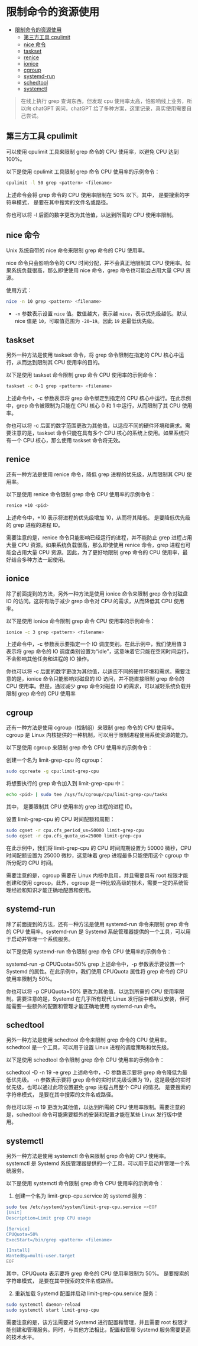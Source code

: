 # 限制命令的资源使用

- [限制命令的资源使用](#限制命令的资源使用)
  - [第三方工具 cpulimit](#第三方工具-cpulimit)
  - [nice 命令](#nice-命令)
  - [taskset](#taskset)
  - [renice](#renice)
  - [ionice](#ionice)
  - [cgroup](#cgroup)
  - [systemd-run](#systemd-run)
  - [schedtool](#schedtool)
  - [systemctl](#systemctl)

> 在线上执行 grep 查询东西，但发现 cpu 使用率太高，怕影响线上业务，所以向 chatGPT 询问，chatGPT 给了多种方案，这里记录，真实使用需要自己尝试。

## 第三方工具 cpulimit

可以使用 cpulimit 工具来限制 grep 命令的 CPU 使用率，以避免 CPU 达到 100%。

以下是使用 cpulimit 工具限制 grep 命令 CPU 使用率的示例命令：

```sh
cpulimit -l 50 grep <pattern> <filename>
```

上述命令会将 grep 命令的 CPU 使用率限制在 50% 以下。其中，<pattern> 是要搜索的字符串模式，<filename> 是要在其中搜索的文件名或路径。

你也可以将 -l 后面的数字更改为其他值，以达到所需的 CPU 使用率限制。

## nice 命令

Unix 系统自带的 nice 命令来限制 grep 命令的 CPU 使用率。

nice 命令只会影响命令的 CPU 时间分配，并不会真正地限制其 CPU 使用率。如果系统负载很高，那么即使使用 nice 命令，grep 命令也可能会占用大量 CPU 资源。

使用方式：

```sh
nice -n 10 grep <pattern> <filename>
```

- `-n` 参数表示设置 `nice` 值。数值越大，表示越 `nice`，表示优先级越低。默认 nice 值是 `10`，可取值范围为 `-20~19`。因此 `19` 是最低优先级。

## taskset

另外一种方法是使用 taskset 命令，将 grep 命令限制在指定的 CPU 核心中运行，从而达到限制其 CPU 使用率的目的。

以下是使用 taskset 命令限制 grep 命令 CPU 使用率的示例命令：

```sh
taskset -c 0-1 grep <pattern> <filename>
```

上述命令中，-c 参数表示将 grep 命令绑定到指定的 CPU 核心中运行。在此示例中，grep 命令被限制为只能在 CPU 核心 0 和 1 中运行，从而限制了其 CPU 使用率。

你也可以将 -c 后面的数字范围更改为其他值，以适应不同的硬件环境和需求。需要注意的是，taskset 命令只能在具有多个 CPU 核心的系统上使用。如果系统只有一个 CPU 核心，那么使用 taskset 命令将无效。

## renice

还有一种方法是使用 renice 命令，降低 grep 进程的优先级，从而限制其 CPU 使用率。

以下是使用 renice 命令限制 grep 命令 CPU 使用率的示例命令：

```sh
renice +10 <pid>
```

上述命令中，+10 表示将进程的优先级增加 10，从而将其降低。<pid> 是要降低优先级的 grep 进程的进程 ID。

需要注意的是，renice 命令只能影响已经运行的进程，并不能防止 grep 进程占用大量 CPU 资源。如果系统负载很高，那么即使使用 renice 命令，grep 进程也可能会占用大量 CPU 资源。因此，为了更好地限制 grep 命令的 CPU 使用率，最好结合多种方法一起使用。


## ionice

除了前面提到的方法，另外一种方法是使用 ionice 命令来限制 grep 命令对磁盘 IO 的访问。这将有助于减少 grep 命令对 CPU 的需求，从而降低其 CPU 使用率。

以下是使用 ionice 命令限制 grep 命令 CPU 使用率的示例命令：

```sh
ionice -c 3 grep <pattern> <filename>
```

上述命令中，-c 参数表示要指定一个 IO 调度类别。在此示例中，我们使用值 3 表示将 grep 命令的 IO 调度类别设置为“idle”，这意味着它只能在空闲时间运行，不会影响其他任务和进程的 IO 操作。

你也可以将 -c 后面的数字更改为其他值，以适应不同的硬件环境和需求。需要注意的是，ionice 命令只能影响对磁盘的 IO 访问，并不能直接限制 grep 命令的 CPU 使用率。但是，通过减少 grep 命令对磁盘 IO 的需求，可以减轻系统负载并限制 grep 命令的 CPU 使用率

## cgroup

还有一种方法是使用 cgroup（控制组）来限制 grep 命令的 CPU 使用率。cgroup 是 Linux 内核提供的一种机制，可以用于限制进程使用系统资源的能力。

以下是使用 cgroup 来限制 grep 命令 CPU 使用率的示例命令：

创建一个名为 limit-grep-cpu 的 cgroup：

```sh
sudo cgcreate -g cpu:limit-grep-cpu
```

将想要执行的 grep 命令加入到 limit-grep-cpu 中：

```sh
echo <pid> | sudo tee /sys/fs/cgroup/cpu/limit-grep-cpu/tasks
```

其中，<pid> 是要限制其 CPU 使用率的 grep 进程的进程 ID。

设置 limit-grep-cpu 的 CPU 时间配额和周期：

```sh
sudo cgset -r cpu.cfs_period_us=50000 limit-grep-cpu
sudo cgset -r cpu.cfs_quota_us=25000 limit-grep-cpu
```

在此示例中，我们将 limit-grep-cpu 的 CPU 时间周期设置为 50000 微秒，CPU 时间配额设置为 25000 微秒，这意味着 grep 进程最多只能使用这个 cgroup 中所分配的 CPU 时间。

需要注意的是，cgroup 需要在 Linux 内核中启用，并且需要具有 root 权限才能创建和使用 cgroup。此外，cgroup 是一种比较高级的技术，需要一定的系统管理经验和知识才能正确地配置和使用。

## systemd-run

除了前面提到的方法，还有一种方法是使用 systemd-run 命令来限制 grep 命令的 CPU 使用率。systemd-run 是 Systemd 系统管理器提供的一个工具，可以用于启动并管理一个系统服务。

以下是使用 systemd-run 命令限制 grep 命令 CPU 使用率的示例命令：

systemd-run -p CPUQuota=50% grep <pattern> <filename>
上述命令中，-p 参数表示要设置一个 Systemd 的属性。在此示例中，我们使用 CPUQuota 属性将 grep 命令的 CPU 使用率限制为 50%。

你也可以将 -p CPUQuota=50% 更改为其他值，以达到所需的 CPU 使用率限制。需要注意的是，Systemd 在几乎所有现代 Linux 发行版中都默认安装，但可能需要一些额外的配置和管理才能正确地使用 systemd-run 命令。

## schedtool

另外一种方法是使用 schedtool 命令来限制 grep 命令的 CPU 使用率。schedtool 是一个工具，可以用于设置 Linux 进程的调度策略和优先级。

以下是使用 schedtool 命令限制 grep 命令 CPU 使用率的示例命令：

schedtool -D -n 19 -e grep <pattern> <filename>
上述命令中，-D 参数表示要将 grep 命令降低为最低优先级。 -n 参数表示要将 grep 命令的实时优先级设置为 19，这是最低的实时优先级，也可以通过此项设置避免 grep 进程占用整个 CPU 的情况。<pattern> 是要搜索的字符串模式，<filename> 是要在其中搜索的文件名或路径。

你也可以将 -n 19 更改为其他值，以达到所需的 CPU 使用率限制。需要注意的是，schedtool 命令可能需要额外的安装和配置才能在某些 Linux 发行版中使用。


## systemctl

另外一种方法是使用 systemctl 命令来限制 grep 命令的 CPU 使用率。systemctl 是 Systemd 系统管理器提供的一个工具，可以用于启动并管理一个系统服务。

以下是使用 systemctl 命令限制 grep 命令 CPU 使用率的示例命令：

1. 创建一个名为 limit-grep-cpu.service 的 systemd 服务：

```sh
sudo tee /etc/systemd/system/limit-grep-cpu.service <<EOF
[Unit]
Description=Limit grep CPU usage

[Service]
CPUQuota=50%
ExecStart=/bin/grep <pattern> <filename>

[Install]
WantedBy=multi-user.target
EOF
```

其中，CPUQuota 表示要将 grep 命令的 CPU 使用率限制为 50%。<pattern> 是要搜索的字符串模式，<filename> 是要在其中搜索的文件名或路径。

2. 重新加载 Systemd 配置并启动 limit-grep-cpu.service 服务：

```sh
sudo systemctl daemon-reload
sudo systemctl start limit-grep-cpu
```

需要注意的是，该方法需要对 Systemd 进行配置和管理，并且需要 root 权限才能创建和管理服务。同时，与其他方法相比，配置和管理 Systemd 服务需要更高的技术水平。
